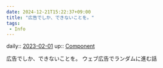 ```yaml
---
date: 2024-12-21T15:22:37+09:00
title: "広告でしか、できないことを。"
tags:
 - Info
---
```


daily:: [2023-02-01](/Daily_Note/2023-02-01.md)
up:: [Component](Bar/Novel/Chaos/Component.md)

広告でしか、できないことを。
ウェブ広告でランダムに進む話